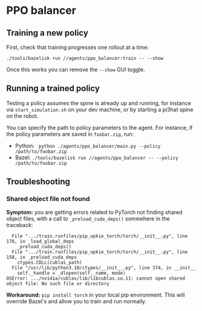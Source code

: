 # PPO balancer

## Training a new policy

First, check that training progresses one rollout at a time:

```
./tools/bazelisk run //agents/ppo_balancer:train -- --show
```

Once this works you can remove the ``--show`` GUI toggle.

## Running a trained policy

Testing a policy assumes the spine is already up and running, for instance via ``start_simulation.sh`` on your dev machine, or by starting a pi3hat spine on the robot.

You can specify the path to policy parameters to the agent. For instance, if the policy parameters are saved in `foobar.zip`, run:

- Python: `` python ./agents/ppo_balancer/main.py --policy /path/to/foobar.zip``
- Bazel: ``./tools/bazelisk run //agents/ppo_balancer -- --policy /path/to/foobar.zip``

## Troubleshooting

### Shared object file not found

**Symptom:** you are getting errors related to PyTorch not finding shared object files, with a call to ``_preload_cuda_deps()`` somewhere in the traceback:

```
  File ".../train.runfiles/pip_upkie_torch/torch/__init__.py", line 178, in _load_global_deps
    _preload_cuda_deps()
  File ".../train.runfiles/pip_upkie_torch/torch/__init__.py", line 158, in _preload_cuda_deps
    ctypes.CDLL(cublas_path)
  File "/usr/lib/python3.10/ctypes/__init__.py", line 374, in __init__
    self._handle = _dlopen(self._name, mode)
OSError: .../nvidia/cublas/lib/libcublas.so.11: cannot open shared object file: No such file or directory
```

**Workaround:** ``pip install torch`` in your local pip environment. This will override Bazel's and allow you to train and run normally.
